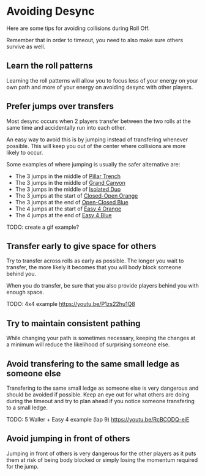 # Avoiding Desync

Here are some tips for avoiding collisions during Roll Off.

Remember that in order to timeout, you need to also make sure others survive as well.

## Learn the roll patterns

Learning the roll patterns will allow you to focus less of your energy on your own path and more of your energy on avoiding desync with other players.

## Prefer jumps over transfers

Most desync occurs when 2 players transfer between the two rolls at the same time and accidentally run into each other.

An easy way to avoid this is by jumping instead of transfering whenever possible. This will keep you out of the center where collisions are more likely to occur.

Some examples of where jumping is usually the safer alternative are:

* The 3 jumps in the middle of [Pillar Trench](../rolls/pillar-trench.md)
* The 3 jumps in the middle of [Grand Canyon](../rolls/grand-canyon.md)
* The 3 jumps in the middle of [Isolated Duo](../rolls/isolated-duo.md)
* The 3 jumps at the start of [Closed-Open Orange](../rolls/closed-open-open-closed.md)
* The 3 jumps at the end of [Open-Closed Blue](../rolls/closed-open-open-closed.md)
* The 4 jumps at the start of [Easy 4 Orange](../rolls/easy-4.md)
* The 4 jumps at the end of [Easy 4 Blue](../rolls/easy-4.md)

TODO: create a gif example?

## Transfer early to give space for others

Try to transfer across rolls as early as possible. The longer you wait to transfer, the more likely it becomes that you will body block someone behind you.

When you do transfer, be sure that you also provide players behind you with enough space.

TODO: 4x4 example <https://youtu.be/P1zs22hu1Q8>

## Try to maintain consistent pathing

While changing your path is sometimes necessary, keeping the changes at a minimum will reduce the likelihood of surprising someone else.

## Avoid transfering to the same small ledge as someone else

Transfering to the same small ledge as someone else is very dangerous and should be avoided if possible. Keep an eye out for what others are doing during the timeout and try to plan ahead if you notice someone transfering to a small ledge.

TODO: 5 Waller + Easy 4 example (lap 9) <https://youtu.be/RcBCODQ-eiE>

## Avoid jumping in front of others

Jumping in front of others is very dangerous for the other players as it puts them at risk of being body blocked or simply losing the momentum required for the jump.
